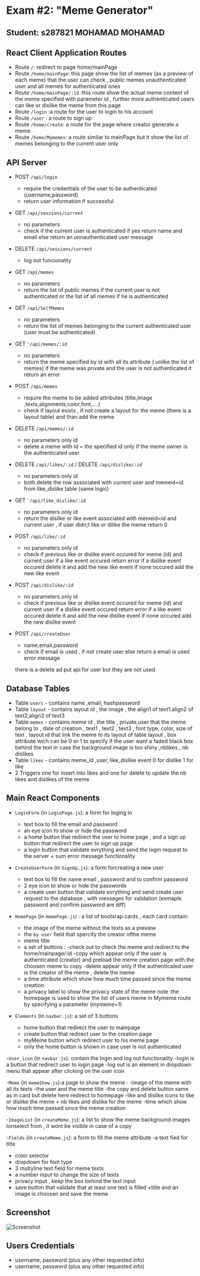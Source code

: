 # Exam #2: "Meme Generator"
## Student: s287821 MOHAMAD MOHAMAD

## React Client Application Routes

- Route `/`: redirect to page home/mainPage
- Route `/home/mainPage`: this page show the list of memes (as a preview of each meme) that the user can check , public memes unauthenticated user and all memes for authenticated ones
- Route `/home/mainPage/:id` :this route show the actual meme content of the meme specified with parameter id , further more authenticated users can like or dislike the meme from this page
- Route `/login` :a route for the user to login to his account
- Route `/user` : a route to sign up
- Route `/home/create`: a route for the page where creator generate a meme
- Route `/home/Mymemes`: a route similar to mainPage but it show the list of memes belonging to the current user only 
## API Server

- POST `/api/login`
  - require the credentials of the user to be authenticated (username,password)
  - return user information if successful 
- GET `/api/sessions/current`
  - no parameters
  - check if the current user is authenticated if yes return name and email else return an unnauthenticated user message
- DELETE `/api/sessions/current`
  - log out funcionality 
- GET `/api/memes`
  - no parameters
  - return the list of public memes if the current user is not authenticated or the list of all memes if he is authenticated
- GET `/api/SelfMemes`
  - no parameters
  - return the list of memes belonging to the current authenticated user (user must be authenticated)
- GET `'/api/memes/:id`
  - no parameters
  - return the meme specified by id  with all its attribute ( unlike the list of memes) if the meme was private and the user is not authenticated it return an error
- POST `/api/memes`
  - require the meme to be added attributes (title,image ,texts,alignments,color,font,....)
  - check if layout exists , if not create a layout for the meme (there is a layout table) and than add the meme
- DELETE `/api/memes/:id`
  - no parameters only id
  - delete a meme with id = the specified id only if the meme owner is the authenticated user
- DELETE `/api/likes/:id` / DELETE `/api/dislike/:id`
  - no parameters only id
  - both delete the row associated with current user and memeid=id from like_dislike table (same logic)
- GET `'/api/like_dislike/:id`
  - no parameters only id
  - return the dislike or like event associated with memeid=id and current user , if user didn;t like or dilike the meme return 0

- POST `/api/like/:id`
  - no parameters only id
  - check if previous like or dislike event occured for meme (id) and current user if a like event occured return error
  if a dislike event occured delete it and add the new like event if none occured add the new like event

- POST `/api/dislike/:id`
  - no parameters only id
  - check if previous like or dislike event occured for meme (id) and current user if a dislike event occured return error
  if a like event occured delete it and add the new dislike event if none occured add the new dislike event

- POST `/api/createUser`
  - name,email,password
  - check if email is used , if not create user else return a email is used error message
  
  there is a delete ad put api for user but they are not used

## Database Tables

- Table `users` - contains name ,email, hashpassword
- Table `layout` - contains layout id , the image  , the align1 of text1,align2 of text2,align3 of text3
- Table `memes` - contains meme id , the title  , private,user that the meme belong to , date of creation , text1 , text2 , text3 , font type, color, size of text , layout id that link the meme to its layout of table layout , box attribute wich can be 0 or 1 to specify if the user want a faded black box behind the text in case the background image is too shiny ,nblikes , nb dislikes
- Table `likes` - contains meme_id ,user, like_dislike event  0 for dislike 1 for like 
- 2 Triggers  one for insert into likes and one for delete to update the nb likes and dislikes of the meme 

## Main React Components

- `LoginForm` (in `LoginPage.js`): a form for loging in
  - text box to fill the email and password 
  - an eye icon to show or hide the password
  - a home button that redirect the user to home page , and a sign up button that redirect the user to sign up page
  - a login button that validate evrything and send the login request to the server + sum error message functionality

- `CreateUserForm` (in `SignUp.js`): a form forcreating a new user
  - text box to fill the name email , password and to confirm password 
  - 2 eye icon to show or hide the passwords
  - a create user button that validate evrything and send  create user request to the database , with messages for validation (exmaple password and confirm password are diff)

- `HomePage` (in `HomePage.js`) : a list of bootsrap cards , each card contain:
  - the image of the meme without the texts as a preview
  - the `by user` field that spercify the creator ofthe meme
  - meme title
  - a set of buttons : 
    -check out to check the meme and redirect to the home/mainpage/:id 
    -copy which appear only if the user is authenticated (creator) and preload the meme creation page with the choosen meme to copy
    -delete appear only if the authenticated user is the creator of the meme , delete the meme
  - a time attribute which show how much time passed since the meme creation
  - a privacy label to show the privacy state of the meme
  note :the homepage is used to show the list of users meme in Mymeme route by specifying a parameter (mymeme=1)

- `Elements` (in `navbar.js`): a set of 3 buttons
  - home button that redirect the user to mainpage 
  - create button that redirect user to the creation page
  - myMeme button which redirect user to his meme page
  - only the home button is shown in case user is not authenticated

-`User_icon` (in `navbar.js`): contain the login and log out functionality
  -login is a button that redirect user to login page
  -log out is an element in dropdown menu that appear after clicking on the user icon 

-`Meme` (in `memeShow.js`):a page to show the meme :
  -image of the meme with all its texts
  -the user and the meme title
  -the copy and delete button same as in card but delete here redirect to homepage
  -like and dislike icons to like or dislike the meme + nb likes and dislike for the meme
  -time which show how much time passed since the meme creation

-`ImageList` (in `createMeme.js`): a list to show the meme background images tonselect from , it wont be visible in case of a copy

-`Fields` (in `createMeme.js`): a form to fill the meme attribute
  -a text fied for title
  - color selector 
  - dropdown for font type
  - 3 multyline text field for meme texts
  - a number input to change the size of texts
  - privacy input , keep the box behind the text input 
  - save button that validate that at least one text is filled +title and an image is choosen and save the meme

## Screenshot

![Screenshot](./img/screenshot.jpg)

## Users Credentials

- username, password (plus any other requested info)
- username, password (plus any other requested info)
